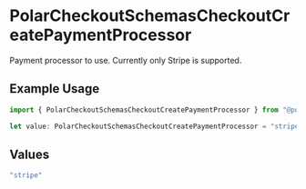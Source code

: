 # PolarCheckoutSchemasCheckoutCreatePaymentProcessor

Payment processor to use. Currently only Stripe is supported.

## Example Usage

```typescript
import { PolarCheckoutSchemasCheckoutCreatePaymentProcessor } from "@polar-sh/sdk/models/components";

let value: PolarCheckoutSchemasCheckoutCreatePaymentProcessor = "stripe";
```

## Values

```typescript
"stripe"
```